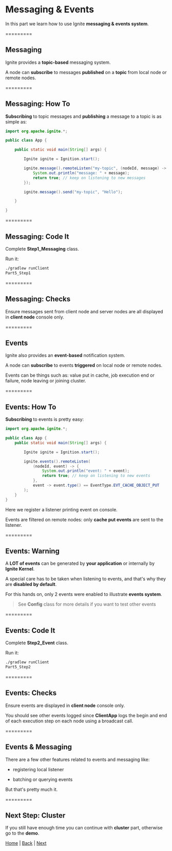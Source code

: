 # Messaging &amp; Events

In this part we learn how to use Ignite **messaging &amp; events system**.

=========
## Messaging

Ignite provides a **topic-based** messaging system.

A node can **subscribe** to messages **published** on a **topic** from local node or remote nodes.

=========
## Messaging: How To

**Subscribing** to topic messages and **publishing** a message to a topic is as simple as:

```java
import org.apache.ignite.*;

public class App {

    public static void main(String[] args) {

        Ignite ignite = Ignition.start();

        ignite.message().remoteListen("my-topic", (nodeId, message) -> {
            System.out.println("message: " + message);
            return true; // keep on listening to new messages
        });

        ignite.message().send("my-topic", "Hello");

    }

}
```

=========
## Messaging: Code It

Complete **Step1_Messaging** class.

Run it:
```bash
./gradlew runClient
Part5_Step1
```

=========
## Messaging: Checks

Ensure messages sent from client node and server nodes are all displayed in **client node** console only.

=========
## Events

Ignite also provides an **event-based** notification system.

A node can **subscribe** to events **triggered** on local node or remote nodes.

Events can be things such as: value put in cache, job execution end or failure, node leaving or joining cluster.

=========
## Events: How To

**Subscribing** to events is pretty easy:

```java
import org.apache.ignite.*;

public class App {
    public static void main(String[] args) {

        Ignite ignite = Ignition.start();

        ignite.events().remoteListen(
            (nodeId, event) -> {
                System.out.println("event: " + event);
                return true; // keep on listening to new events
            },
            event -> event.type() == EventType.EVT_CACHE_OBJECT_PUT
        );
    }
}
```
Here we register a listener printing event on console.

Events are filtered on remote nodes: only **cache put events** are sent to the listener.

=========
## Events: Warning

A **LOT of events** can be generated by **your application** or internally by **Ignite Kernel**.

A special care has to be taken when listening to events, and that's why they are **disabled by default**.

For this hands on, only 2 events were enabled to illustrate **events system**.

> See **Config** class for more details if you want to test other events

=========
## Events: Code It

Complete **Step2_Event** class.

Run it:
```bash
./gradlew runClient
Part5_Step2
```

=========
## Events: Checks

Ensure events are displayed in **client node** console only.

You should see other events logged since **ClientApp** logs the begin and end of each execution step on each node using a broadcast call.

=========
## Events &amp; Messaging

There are a few other features related to events and messaging like:

- registering local listener

- batching or querying events

But that's pretty much it.

=========
## Next Step: Cluster

If you still have enough time you can continue with **cluster** part, otherwise go to the **demo**.

[Home](../readme.md) | [Back](part3_service-grid.md) | [Next](part5_cluster.md)
